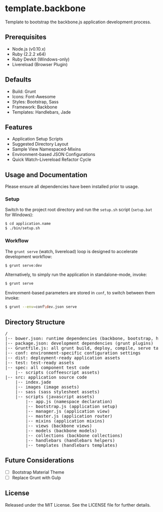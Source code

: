 template.backbone
=================

Template to bootstrap the backbone.js application development process.

Prerequisites
-------------
* Node.js (v0.10.x)
* Ruby (2.2.2 x64)
* Ruby Devkit (Windows-only)
* Livereload (Browser Plugin)

Defaults
--------
* Build: Grunt
* Icons: Font-Awesome
* Styles: Bootstrap, Sass
* Framework: Backbone
* Templates: Handlebars, Jade

Features
--------
* Application Setup Scripts
* Suggested Directory Layout
* Sample View Namespaced-Mixins
* Environment-based JSON Configurations
* Quick Watch-Livereload Refactor Cycle

Usage and Documentation
-----------------------
Please ensure all dependencies have been installed prior to usage.

### Setup

Switch to the project root directory and run the `setup.sh` script (`setup.bat` for Windows):
```bash
$ cd application.name
$ ./bin/setup.sh
```

### Workflow
The `grunt serve` (watch, livereload) loop is designed to accelerate development workflow:
```bash
$ grunt serve:dev
```

Alternatively, to simply run the application in standalone-mode, invoke:
```bash
$ grunt serve
```

Environment-based parameters are stored in `conf`, to switch between them invoke:
```bash
$ grunt --env=conf\dev.json serve
```

Directory Structure
-------------------
<pre>
/
|-- bower.json: runtime dependencies (backbone, bootstrap, handlebars)
|-- package.json: development dependencies (grunt plugins)
|-- Gruntfile.js: all grunt build, deploy, compile, serve tasks
|-- conf: environment-specific configuration settings
|-- dist: deployment-ready application assets
|-- test: test-ready assets
|-- spec: all component test code
    |-- scripts (coffeescript assets)
|-- src: application source code
    |-- index.jade
    |-- images (image assets)
    |-- sass (sass stylesheet assets)
    |-- scripts (javascript assets)
        |-- app.js (namespace declaration)
        |-- bootstrap.js (application setup)
        |-- manager.js (application view)
        |-- master.js (application router)
        |-- mixins (application mixins)
        |-- views (backbone views)
        |-- models (backbone models)
        |-- collections (backbone collections)
        |-- handlebars (handlebars helpers)
        |-- templates (handlebars templates)
</pre>

Future Considerations
---------------------
* [ ] Bootstrap Material Theme
* [ ] Replace Grunt with Gulp

License
-------
Released under the MIT License.  See the LICENSE file for further details.
